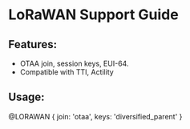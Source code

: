 # LoRaWAN Support Guide

## Features:
- OTAA join, session keys, EUI-64.
- Compatible with TTI, Actility

## Usage:
@LORAWAN { join: 'otaa', keys: 'diversified_parent' }
